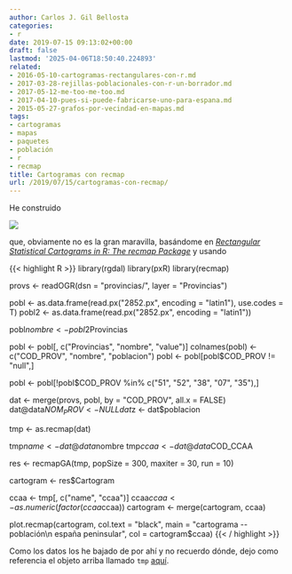 ```yaml
---
author: Carlos J. Gil Bellosta
categories:
- r
date: 2019-07-15 09:13:02+00:00
draft: false
lastmod: '2025-04-06T18:50:40.224893'
related:
- 2016-05-10-cartogramas-rectangulares-con-r.md
- 2017-03-28-rejillas-poblacionales-con-r-un-borrador.md
- 2017-05-12-me-too-me-too.md
- 2017-04-10-pues-si-puede-fabricarse-uno-para-espana.md
- 2015-05-27-grafos-por-vecindad-en-mapas.md
tags:
- cartogramas
- mapas
- paquetes
- población
- r
- recmap
title: Cartogramas con recmap
url: /2019/07/15/cartogramas-con-recmap/
---
```


He construido

![](/wp-uploads/2019/07/Rplot.png#center)

que, obviamente no es la gran maravilla, basándome en [_Rectangular Statistical Cartograms in R:  The recmap Package_](https://www.jstatsoft.org/article/view/v086c01) y usando

{{< highlight R >}}
library(rgdal)
library(pxR)
library(recmap)

provs <- readOGR(dsn = "provincias/",
    layer = "Provincias")

pobl <- as.data.frame(read.px("2852.px",
    encoding = "latin1"), use.codes = T)
pobl2 <- as.data.frame(read.px("2852.px",
    encoding = "latin1"))

pobl$nombre <- pobl2$Provincias

pobl <- pobl[, c("Provincias", "nombre", "value")]
colnames(pobl) <- c("COD_PROV", "nombre", "poblacion")
pobl <- pobl[pobl$COD_PROV != "null",]

pobl <- pobl[!pobl$COD_PROV %in%
    c("51", "52", "38", "07", "35"),]


dat <- merge(provs, pobl,
    by = "COD_PROV", all.x = FALSE)
dat@data$NOM_PROV <- NULL
dat$z <- dat$poblacion

tmp <- as.recmap(dat)

tmp$name <- dat@data$nombre
tmp$ccaa <- dat@data$COD_CCAA

res <- recmapGA(tmp, popSize = 300,
    maxiter = 30, run = 10)

cartogram <- res$Cartogram

ccaa <- tmp[, c("name", "ccaa")]
ccaa$ccaa <- as.numeric(factor(ccaa$ccaa))
cartogram <- merge(cartogram, ccaa)

plot.recmap(cartogram, col.text = "black",
    main = "cartograma -- población\n  españa peninsular",
    col = cartogram$ccaa)
{{< / highlight >}}

Como los datos los he bajado de por ahí y no recuerdo dónde, dejo como referencia el objeto arriba llamado `tmp` [aquí](/uploads/datos_cartograma.rds).